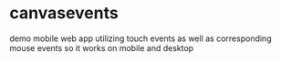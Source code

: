 canvasevents
============

demo mobile web app utilizing touch events as well as corresponding mouse events so it works on mobile and desktop